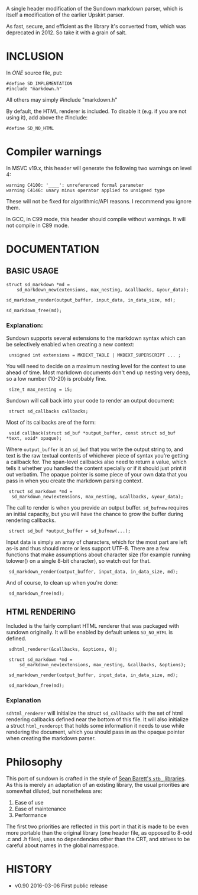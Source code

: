 ﻿A single header modification of the Sundown markdown parser,
which is itself a modification of the earlier Upskirt parser.

As fast, secure, and efficient as the library it's converted from, which
was deprecated in 2012. So take it with a grain of salt.

# INCLUSION
In *ONE* source file, put:

    #define SD_IMPLEMENTATION
    #include "markdown.h"

All others may simply #include "markdown.h"

By default, the HTML renderer is included. To disable it (e.g. if you are not
using it), add above the #include:

    #define SD_NO_HTML

# Compiler warnings

In MSVC v19.x, this header will generate the following two warnings on level 4:

    warning C4100: '____': unreferenced formal parameter
    warning C4146: unary minus operator applied to unsigned type

These will not be fixed for algorithmic/API reasons. I recommend you ignore them.

In GCC, in C99 mode, this header should compile without warnings. It will not
compile in C89 mode.

# DOCUMENTATION

## BASIC USAGE

    struct sd_markdown *md = 
        sd_markdown_new(extensions, max_nesting, &callbacks, &your_data);

    sd_markdown_render(output_buffer, input_data, in_data_size, md);

    sd_markdown_free(md);

### Explanation:

Sundown supports several extensions to the markdown syntax which can be
selectively enabled when creating a new context:

     unsigned int extensions = MKDEXT_TABLE | MKDEXT_SUPERSCRIPT ... ;
  
You will need to decide on a maximum nesting level for the context to use
ahead of time. Most markdown documents don't end up nesting very deep, so
a low number (10-20) is probably fine. 

     size_t max_nesting = 15;

Sundown will call back into your code to render an output document:

     struct sd_callbacks callbacks;

Most of its callbacks are of the form:

     void callback(struct sd_buf *output_buffer, const struct sd_buf *text, void* opaque);

Where `output_buffer` is an `sd_buf` that you write the output string to, and 
text is the raw textual contents of whichever piece of syntax you're getting 
a callback for. The span-level callbacks also need to return a value, which
tells it whether you handled the content specially or if it should just print
it out verbatim. The opaque pointer is some piece of your own data that you 
pass in when you create the markdown parsing context.

     struct sd_markdown *md = 
      sd_markdown_new(extensions, max_nesting, &callbacks, &your_data);

The call to render is when you provide an output buffer. `sd_bufnew` requires an
initial capacity, but you will have the chance to grow the buffer during
rendering callbacks.

     struct sd_buf *output_buffer = sd_bufnew(...);

Input data is simply an array of characters, which for the most part are left 
as-is and thus should more or less support UTF-8. There are a few functions that
make assumptions about character size (for example running tolower() on a single
8-bit character), so watch out for that.

     sd_markdown_render(output_buffer, input_data, in_data_size, md);

And of course, to clean up when you're done:

     sd_markdown_free(md);

## HTML RENDERING

Included is the fairly compliant HTML renderer that was packaged with sundown 
originally. It will be enabled by default unless `SD_NO_HTML` is defined.

     sdhtml_renderer(&callbacks, &options, 0);

     struct sd_markdown *md = 
         sd_markdown_new(extensions, max_nesting, &callbacks, &options);

     sd_markdown_render(output_buffer, input_data, in_data_size, md);

     sd_markdown_free(md);

### Explanation

`sdhtml_renderer` will initialize the struct `sd_callbacks` with the set of html
rendering callbacks defined near the bottom of this file. It will also
initialize a struct `html_renderopt` that holds some information it needs to use
while rendering the document, which you should pass in as the opaque pointer
when creating the markdown parser.

# Philosophy

This port of sundown is crafted in the style of [Sean Barett's `stb_` libraries](
https://github.com/nothings/stb). As this is merely an adaptation of an existing
library, the usual priorities are somewhat diluted, but nonetheless are:

 1. Ease of use
 2. Ease of maintenance
 3. Performance

The first two priorities are reflected in this port in that it is made to be even
more portable than the original library (one header file, as opposed to 8-odd .c
and .h files), uses no dependencies other than the CRT, and strives to be careful
about names in the global namespace. 

# HISTORY

 - v0.90   2016-03-06      First public release



